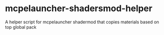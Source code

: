 # mcpelauncher-shadersmod-helper
A helper script for mcpelauncher shadermod that copies materials based on top global pack

